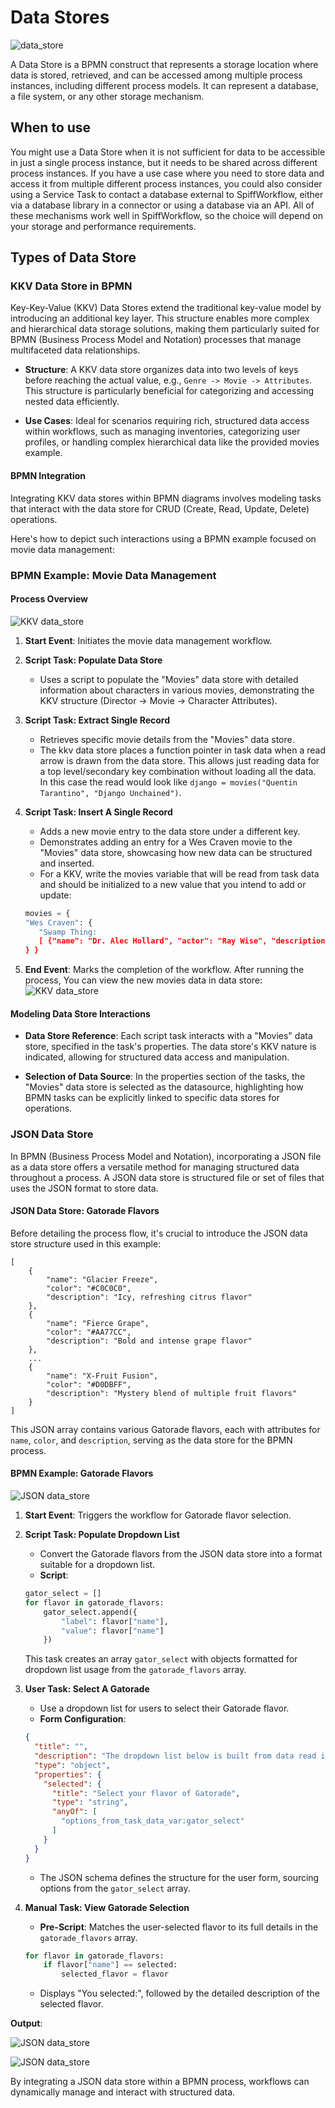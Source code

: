 # Data Stores

![data_store](images/data_store.png)

A Data Store is a BPMN construct that represents a storage location where data is stored, retrieved, and can be accessed among multiple process instances, including different process models.
It can represent a database, a file system, or any other storage mechanism.

## When to use

You might use a Data Store when it is not sufficient for data to be accessible in just a single process instance, but it needs to be shared across different process instances.
If you have a use case where you need to store data and access it from multiple different process instances, you could also consider using a Service Task to contact a database external to SpiffWorkflow, either via a database library in a connector or using a database via an API.
All of these mechanisms work well in SpiffWorkflow, so the choice will depend on your storage and performance requirements.

## Types of Data Store
### KKV Data Store in BPMN

Key-Key-Value (KKV) Data Stores extend the traditional key-value model by introducing an additional key layer. This structure enables more complex and hierarchical data storage solutions, making them particularly suited for BPMN (Business Process Model and Notation) processes that manage multifaceted data relationships.

- **Structure**: A KKV data store organizes data into two levels of keys before reaching the actual value, e.g., `Genre -> Movie -> Attributes`. This structure is particularly beneficial for categorizing and accessing nested data efficiently.

- **Use Cases**: Ideal for scenarios requiring rich, structured data access within workflows, such as managing inventories, categorizing user profiles, or handling complex hierarchical data like the provided movies example.

#### BPMN Integration

Integrating KKV data stores within BPMN diagrams involves modeling tasks that interact with the data store for CRUD (Create, Read, Update, Delete) operations. 

Here's how to depict such interactions using a BPMN example focused on movie data management:

### BPMN Example: Movie Data Management

#### Process Overview
![KKV data_store](images/DataStore_KKV.png)

1. **Start Event**: Initiates the movie data management workflow.

2. **Script Task: Populate Data Store**
    - Uses a script to populate the "Movies" data store with detailed information about characters in various movies, demonstrating the KKV structure (Director -> Movie -> Character Attributes).

3. **Script Task: Extract Single Record**
    - Retrieves specific movie details from the "Movies" data store.
    - The kkv data store places a function pointer in task data when a read arrow is drawn from the data store. This allows just reading data for a top level/secondary key combination without loading all the data. In this case the read would look like `django = movies("Quentin Tarantino", "Django Unchained")`.

5. **Script Task: Insert A Single Record**
    - Adds a new movie entry to the data store under a different key.
    - Demonstrates adding an entry for a Wes Craven movie to the "Movies" data store, showcasing how new data can be structured and inserted.
    - For a KKV, write the movies variable that will be read from task data and should be initialized to a new value that you intend to add or update:
    
     ```python
    movies = {
    "Wes Craven": {
        "Swamp Thing: 
        [ {"name": "Dr. Alec Hollard", "actor": "Ray Wise", "description": "whatever"}]
    } }
     ```

6. **End Event**: Marks the completion of the workflow.
After running the process, You can view the new movies data in data store:
![KKV data_store](images/DataStore_KKV_Store.png)

#### Modeling Data Store Interactions

- **Data Store Reference**: Each script task interacts with a "Movies" data store, specified in the task's properties. The data store's KKV nature is indicated, allowing for structured data access and manipulation.
  
- **Selection of Data Source**: In the properties section of the tasks, the "Movies" data store is selected as the datasource, highlighting how BPMN tasks can be explicitly linked to specific data stores for operations.

### JSON Data Store

In BPMN (Business Process Model and Notation), incorporating a JSON file as a data store offers a versatile method for managing structured data throughout a process. A JSON data store is structured file or set of files that uses the JSON format to store data.

#### JSON Data Store: Gatorade Flavors

Before detailing the process flow, it's crucial to introduce the JSON data store structure used in this example:

```
[
    {
        "name": "Glacier Freeze",
        "color": "#C0C0C0",
        "description": "Icy, refreshing citrus flavor"
    },
    {
        "name": "Fierce Grape",
        "color": "#AA77CC",
        "description": "Bold and intense grape flavor"
    },
    ...
    {
        "name": "X-Fruit Fusion",
        "color": "#D0DBFF",
        "description": "Mystery blend of multiple fruit flavors"
    }
]
```

This JSON array contains various Gatorade flavors, each with attributes for `name`, `color`, and `description`, serving as the data store for the BPMN process.

#### BPMN Example: Gatorade Flavors

![JSON data_store](images/JSON_data_store.png)

1. **Start Event**: Triggers the workflow for Gatorade flavor selection.

2. **Script Task: Populate Dropdown List**
    - Convert the Gatorade flavors from the JSON data store into a format suitable for a dropdown list.
    - **Script**: 
     ```python
     gator_select = []
     for flavor in gatorade_flavors:
         gator_select.append({
             "label": flavor["name"],
             "value": flavor["name"]
         })
     ```
    This task creates an array `gator_select` with objects formatted for dropdown list usage from the `gatorade_flavors` array.

3. **User Task: Select A Gatorade**
    - Use a dropdown list for users to select their Gatorade flavor.
    - **Form Configuration**:
     ```json
     {
       "title": "",
       "description": "The dropdown list below is built from data read in from a JSON file.",
       "type": "object",
       "properties": {
         "selected": {
           "title": "Select your flavor of Gatorade",
           "type": "string",
           "anyOf": [
             "options_from_task_data_var:gator_select"
           ]
         }
       }
     }
     ```
     - The JSON schema defines the structure for the user form, sourcing options from the `gator_select` array.

4. **Manual Task: View Gatorade Selection**
    - **Pre-Script**: Matches the user-selected flavor to its full details in the `gatorade_flavors` array.
     ```python
     for flavor in gatorade_flavors:
         if flavor["name"] == selected:
             selected_flavor = flavor
     ```
    -  Displays "You selected:", followed by the detailed description of the selected flavor.

**Output**:

![JSON data_store](images/JSON_Data_Store_1.png)

![JSON data_store](images/DataStore_JSON_Output.png)

By integrating a JSON data store within a BPMN process, workflows can dynamically manage and interact with structured data. 